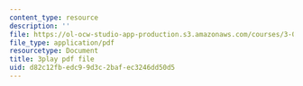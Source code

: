 ```yaml
---
content_type: resource
description: ''
file: https://ol-ocw-studio-app-production.s3.amazonaws.com/courses/3-091sc-introduction-to-solid-state-chemistry-fall-2010/d82c12fbedc99d3c2bafec3246dd50d5_j9DVXVwVyc4.pdf
file_type: application/pdf
resourcetype: Document
title: 3play pdf file
uid: d82c12fb-edc9-9d3c-2baf-ec3246dd50d5
---
```

